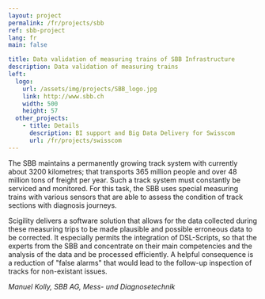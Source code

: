 ```yaml
---
layout: project
permalink: /fr/projects/sbb
ref: sbb-project
lang: fr
main: false

title: Data validation of measuring trains of SBB Infrastructure 
description: Data validation of measuring trains
left:
  logo:
    url: /assets/img/projects/SBB_logo.jpg
    link: http://www.sbb.ch
    width: 500
    height: 57
  other_projects:
    - title: Details
      description: BI support and Big Data Delivery for Swisscom
      url: /fr/projects/swisscom
---
```


The SBB maintains a permanently growing track system with currently about 3200 kilometres; that transports 365 million people and over 48 million tons of freight per year. Such a track system must constantly be serviced and monitored. For this task, the SBB uses special measuring trains with various sensors that are able to assess the condition of track sections with diagnosis journeys. 


Scigility delivers a software solution that allows for the data collected during these measuring trips to be made plausible and possible erroneous data to be corrected. It especially permits the integration of DSL-Scripts, so that the experts from the SBB and concentrate on their main competencies and the analysis of the data and be processed efficiently. A helpful consequence is a reduction of "false alarms" that would lead to the follow-up inspection of tracks for non-existant issues.

<cite>Manuel Kolly, SBB AG, Mess- und Diagnosetechnik</cite>
